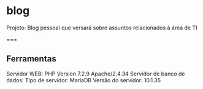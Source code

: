# blog

Projeto: Blog pessoal que versará sobre assuntos relacionados à área de TI

===

## Ferramentas
Servidor WEB:
PHP Version 7.2.9
Apache/2.4.34
Servidor de banco de dados:
Tipo de servidor: MariaDB
Versão do servidor: 10.1.35




